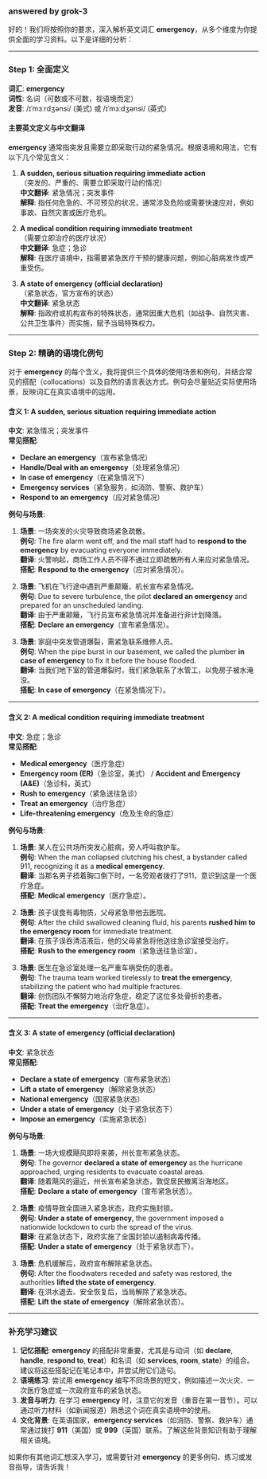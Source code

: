 ### answered by grok-3
好的！我们将按照你的要求，深入解析英文词汇 **emergency**，从多个维度为你提供全面的学习资料。以下是详细的分析：

---

### Step 1: 全面定义

**词汇**: **emergency**  
**词性**: 名词（可数或不可数，视语境而定）  
**发音**: /ɪˈmɜːrdʒənsi/ (美式) 或 /ɪˈmɜːdʒənsi/ (英式)

#### 主要英文定义与中文翻译
**emergency** 通常指突发且需要立即采取行动的紧急情况。根据语境和用法，它有以下几个常见含义：

1. **A sudden, serious situation requiring immediate action**  
   （突发的、严重的、需要立即采取行动的情况）  
   **中文翻译**: 紧急情况；突发事件  
   **解释**: 指任何危急的、不可预见的状况，通常涉及危险或需要快速应对，例如事故、自然灾害或医疗危机。

2. **A medical condition requiring immediate treatment**  
   （需要立即治疗的医疗状况）  
   **中文翻译**: 急症；急诊  
   **解释**: 在医疗语境中，指需要紧急医疗干预的健康问题，例如心脏病发作或严重受伤。

3. **A state of emergency (official declaration)**  
   （紧急状态，官方宣布的状态）  
   **中文翻译**: 紧急状态  
   **解释**: 指政府或机构宣布的特殊状态，通常因重大危机（如战争、自然灾害、公共卫生事件）而实施，赋予当局特殊权力。

---

### Step 2: 精确的语境化例句

对于 **emergency** 的每个含义，我将提供三个具体的使用场景和例句，并结合常见的搭配（collocations）以及自然的语言表达方式。例句会尽量贴近实际使用场景，反映词汇在真实语境中的运用。

#### 含义 1: A sudden, serious situation requiring immediate action  
**中文**: 紧急情况；突发事件  
**常见搭配**:  
- **Declare an emergency**（宣布紧急情况）  
- **Handle/Deal with an emergency**（处理紧急情况）  
- **In case of emergency**（在紧急情况下）  
- **Emergency services**（紧急服务，如消防、警察、救护车）  
- **Respond to an emergency**（应对紧急情况）

**例句与场景**:

1. **场景**: 一场突发的火灾导致商场紧急疏散。  
   **例句**: The fire alarm went off, and the mall staff had to **respond to the emergency** by evacuating everyone immediately.  
   **翻译**: 火警响起，商场工作人员不得不通过立即疏散所有人来应对紧急情况。  
   **搭配**: **Respond to the emergency**（应对紧急情况）。

2. **场景**: 飞机在飞行途中遇到严重颠簸，机长宣布紧急情况。  
   **例句**: Due to severe turbulence, the pilot **declared an emergency** and prepared for an unscheduled landing.  
   **翻译**: 由于严重颠簸，飞行员宣布紧急情况并准备进行非计划降落。  
   **搭配**: **Declare an emergency**（宣布紧急情况）。

3. **场景**: 家庭中突发管道爆裂，需紧急联系维修人员。  
   **例句**: When the pipe burst in our basement, we called the plumber **in case of emergency** to fix it before the house flooded.  
   **翻译**: 当我们地下室的管道爆裂时，我们紧急联系了水管工，以免房子被水淹没。  
   **搭配**: **In case of emergency**（在紧急情况下）。

---

#### 含义 2: A medical condition requiring immediate treatment  
**中文**: 急症；急诊  
**常见搭配**:  
- **Medical emergency**（医疗急症）  
- **Emergency room (ER)**（急诊室，美式） / **Accident and Emergency (A&E)**（急诊科，英式）  
- **Rush to emergency**（紧急送往急诊）  
- **Treat an emergency**（治疗急症）  
- **Life-threatening emergency**（危及生命的急症）

**例句与场景**:

1. **场景**: 某人在公共场所突发心脏病，旁人呼叫救护车。  
   **例句**: When the man collapsed clutching his chest, a bystander called 911, recognizing it as a **medical emergency**.  
   **翻译**: 当那名男子捂着胸口倒下时，一名旁观者拨打了911，意识到这是一个医疗急症。  
   **搭配**: **Medical emergency**（医疗急症）。

2. **场景**: 孩子误食有毒物质，父母紧急带他去医院。  
   **例句**: After the child swallowed cleaning fluid, his parents **rushed him to the emergency room** for immediate treatment.  
   **翻译**: 在孩子误吞清洁液后，他的父母紧急将他送往急诊室接受治疗。  
   **搭配**: **Rush to the emergency room**（紧急送往急诊室）。

3. **场景**: 医生在急诊室处理一名严重车祸受伤的患者。  
   **例句**: The trauma team worked tirelessly to **treat the emergency**, stabilizing the patient who had multiple fractures.  
   **翻译**: 创伤团队不懈努力地治疗急症，稳定了这位多处骨折的患者。  
   **搭配**: **Treat the emergency**（治疗急症）。

---

#### 含义 3: A state of emergency (official declaration)  
**中文**: 紧急状态  
**常见搭配**:  
- **Declare a state of emergency**（宣布紧急状态）  
- **Lift a state of emergency**（解除紧急状态）  
- **National emergency**（国家紧急状态）  
- **Under a state of emergency**（处于紧急状态下）  
- **Impose an emergency**（实施紧急状态）

**例句与场景**:

1. **场景**: 一场大规模飓风即将来袭，州长宣布紧急状态。  
   **例句**: The governor **declared a state of emergency** as the hurricane approached, urging residents to evacuate coastal areas.  
   **翻译**: 随着飓风的逼近，州长宣布紧急状态，敦促居民撤离沿海地区。  
   **搭配**: **Declare a state of emergency**（宣布紧急状态）。

2. **场景**: 疫情导致全国进入紧急状态，政府实施封锁。  
   **例句**: **Under a state of emergency**, the government imposed a nationwide lockdown to curb the spread of the virus.  
   **翻译**: 在紧急状态下，政府实施了全国封锁以遏制病毒传播。  
   **搭配**: **Under a state of emergency**（处于紧急状态下）。

3. **场景**: 危机缓解后，政府宣布解除紧急状态。  
   **例句**: After the floodwaters receded and safety was restored, the authorities **lifted the state of emergency**.  
   **翻译**: 在洪水退去、安全恢复后，当局解除了紧急状态。  
   **搭配**: **Lift the state of emergency**（解除紧急状态）。

---

### 补充学习建议
1. **记忆搭配**: **emergency** 的搭配非常重要，尤其是与动词（如 **declare**, **handle**, **respond to**, **treat**）和名词（如 **services**, **room**, **state**）的组合。建议将这些搭配记在笔记本中，并尝试用它们造句。
2. **语境练习**: 尝试用 **emergency** 编写不同场景的短文，例如描述一次火灾、一次医疗急症或一次政府宣布的紧急状态。
3. **发音与听力**: 在学习 **emergency** 时，注意它的发音（重音在第一音节）。可以通过听力材料（如新闻报道）熟悉这个词在真实语境中的使用。
4. **文化背景**: 在英语国家，**emergency services**（如消防、警察、救护车）通常通过拨打 **911**（美国）或 **999**（英国）联系。了解这些背景知识有助于理解相关语境。

如果你有其他词汇想深入学习，或需要针对 **emergency** 的更多例句、练习或发音指导，请告诉我！